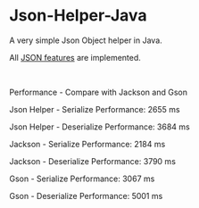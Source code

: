 # Json-Helper-Java

A very simple Json Object helper in Java.

All [JSON features](https://www.json.org/json-en.html) are implemented.

<br/>

Performance - Compare with Jackson and Gson

Json Helper - Serialize Performance: 2655 ms

Json Helper - Deserialize Performance: 3684 ms

Jackson - Serialize Performance: 2184 ms

Jackson - Deserialize Performance: 3790 ms

Gson - Serialize Performance: 3067 ms

Gson - Deserialize Performance: 5001 ms
